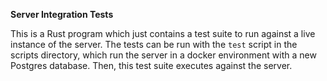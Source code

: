 
**Server Integration Tests**

This is a Rust program which just contains a test suite to run against a live instance of the server. The tests can be run with the `test` script in the scripts directory, which run the server in a docker environment with a new Postgres database. Then, this test suite executes against the server.

